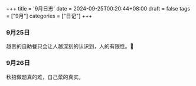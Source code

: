 +++
title = '9月日志'
date = 2024-09-25T00:20:44+08:00
draft = false
tags = ["9月"]
categories = ["日记"]
+++
### 9月25日
越贵的自助餐只会让人越深刻的认识到，人的有限性。🤢
### 9月26日
秋招做题真的难，自己菜的真实。